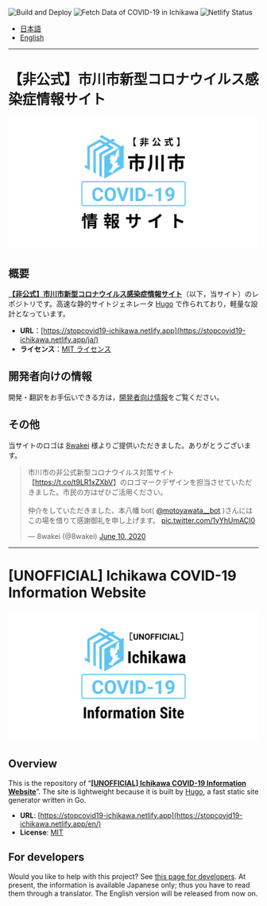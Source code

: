 ![Build and Deploy](https://github.com/Meiryo7743/COVID-19-Ichikawa/workflows/Build%20and%20Deploy/badge.svg)
![Fetch Data of COVID-19 in Ichikawa](https://github.com/Meiryo7743/covid-19-ichikawa/workflows/Fetch%20Data%20of%20COVID-19%20in%20Ichikawa/badge.svg)
![Netlify Status](https://api.netlify.com/api/v1/badges/b30d38da-34ef-424d-ac99-15754c78a693/deploy-status)

- [日本語](#非公式市川市新型コロナウイルス感染症情報サイト)
- [English](#unofficial-ichikawa-covid-19-information-website)

---

# 【非公式】市川市新型コロナウイルス感染症情報サイト

![【非公式】市川市新型コロナウイルス感染症情報サイト](./static/img/ogp.ja.png)

## 概要

**[【非公式】市川市新型コロナウイルス感染症情報サイト](https://stopcovid19-ichikawa.netlify.app/ja/)**（以下，当サイト）のレポジトリです。高速な静的サイトジェネレータ [Hugo](https://gohugo.io/) で作られており，軽量な設計となっています。

- **URL**：[https://stopcovid19-ichikawa.netlify.app](https://stopcovid19-ichikawa.netlify.app/ja/)
- **ライセンス**：[MIT ライセンス](./LICENSE)

## 開発者向けの情報

開発・翻訳をお手伝いできる方は，[開発者向け情報](https://github.com/Meiryo7743/COVID-19-Ichikawa/wiki/%E9%96%8B%E7%99%BA%E8%80%85%E5%90%91%E3%81%91%E6%83%85%E5%A0%B1)をご覧ください。

## その他

当サイトのロゴは [8wakei](https://twitter.com/8wakei) 様よりご提供いただきました。ありがとうございます。

> 市川市の非公式新型コロナウイルス対策サイト【<a href="https://t.co/t9LR1xZXbV">https://t.co/t9LR1xZXbV</a>】のロゴマークデザインを担当させていただきました。市民の方はぜひご活用ください。<br><br>仲介をしていただきました、本八幡 bot( <a href="https://twitter.com/motoyawata__bot?ref_src=twsrc%5Etfw">@motoyawata\_\_bot</a> )さんにはこの場を借りて感謝御礼を申し上げます。 <a href="https://t.co/1yYhUmACI0">pic.twitter.com/1yYhUmACI0</a></p>&mdash; 8wakei (@8wakei) <a href="https://twitter.com/8wakei/status/1270536608740077569?ref_src=twsrc%5Etfw">June 10, 2020</a>

---

# [UNOFFICIAL] Ichikawa COVID-19 Information Website

![[UNOFFICIAL] Ichikawa COVID-19 Information Website](./static/img/ogp.en.png)

## Overview

This is the repository of “**[[UNOFFICIAL] Ichikawa COVID-19 Information Website](https://stopcovid19-ichikawa.netlify.app/en/)**”. The site is lightweight because it is built by [Hugo](https://gohugo.io/), a fast static site generator written in Go.

- **URL**: [https://stopcovid19-ichikawa.netlify.app](https://stopcovid19-ichikawa.netlify.app/en/)
- **License**: [MIT](./LICENSE)

## For developers

Would you like to help with this project? See [this page for developers](https://github.com/Meiryo7743/COVID-19-Ichikawa/wiki/%E9%96%8B%E7%99%BA%E8%80%85%E5%90%91%E3%81%91%E6%83%85%E5%A0%B1). At present, the information is available Japanese only; thus you have to read them through a translator. The English version will be released from now on.
